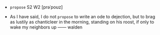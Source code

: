 - `propose` S2 W2 [prəˈpoʊz]



-  As I have said, I do not `propose` to write an ode to dejection, but to brag as lustily as chanticleer in the morning, standing on his roost, if only to wake my neighbors up —— walden